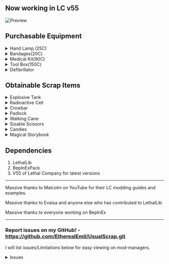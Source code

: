 ## Now working in LC v55

![Preview](https://i.imgur.com/oTtwj4N.png)

## Purchasable Equipment
<details>
<summary>Hand Lamp (25C)</summary>

Costs 25 credits, Weighs 5

Compared to vanilla flashlights...

PROS

- The lamp lights up the area around the holder in a radius that is larger than a baby flashlight's light reaches but not as large as a pro-flashlight reaches in one direction.

- The lamp has a noticeably larger battery capacity than the pro-flashlight (It's battery can last the entire day pretty reliably).

CONS 

- The light produced by the lamp isn't as clear at long ranges as the pro-flashlight.

- The lamp's light is pretty bright if used in fog, gas, smoke, dust storms, etc..

Mod Issue - Mods messing with global lighting can drastically affect the Hand Lamp making it basically unusable. Haven't found a universal way to fix this issue unfortunately.

</details>

<details>
<summary>Bandages(20C)</summary>

Costs 20 credits, Weighs 1

Bandages are a 3 use consumable item that heals 20 health per use.

Versus the Medical Kit, Bandages heal 60 health instantly and weigh less to get you out of those quick close encounters.

</details>

<details>
<summary>Medical Kit(90C)</summary>

Costs 90 credits, Weighs 4

The med-kit heals the user overtime when used. It has a limited amount of health it can heal (240) but it can be refilled by returning to your ship.

Versus bandages, the Medical Kit can heal 4x the health (240) bandages can heal (60) and can be refilled when brought to the ship making it have essentially infinite healing if preserved.

</details>

<details>
<summary>Tool Box(150C)</summary>

Costs 150 credits, Weighs 4

The Tool Box can be used to deconstruct landmines and turrets and will produce scrap when done successfully.

- To deconstruct a trap look at it, hold Left Click, and wait.
- Landmines produce 1 piece of scrap and take 5 seconds to deconstruct
- Turrets produce 2-3 pieces of scrap and take 15 seconds to deconstruct

</details>

<details>
<summary>Defibrillator</summary>

Not in any public releases or is not complete. This is here because this will be coming in a future update guaranteed.

</details>

## Obtainable Scrap Items

<details>
<summary>Explosive Tank</summary>

High value, Weighs 32, Spawns anywhere rarely

Once the explosive tank is picked up, an internal timer will begin counting down to 0 which will then cause the tank to explode. The only way to deactivate the timer is by bringing the tank back to your ship safely.

- The internal timer can be any time between 2 and 4 minutes, better get moving!
- Hitting the tank with a melee weapon will cause it to explode. immediately.
- Each time the tank is dropped, its remaining time will be reduced by a percentage; On the third drop, the Tank will explode immediately.
- After being brought to the ship the Tank will be in a inactive state, stopping the timer. In the inactive state, Hitting it will still cause it to explode and it can be reactivated by dropping it a few times (Dropping it only causes a explosion while it is active).

</details>

<details>
<summary>Radioactive Cell</summary>

High value, Weighs 18, Spawns anywhere rarely

The Radioactive Cell produces a sickly green light in a radius around it infinitely. When the cell is held, the holder will regularly take damage until they drop it or perish.

- The Cell inflicts ramping damage on a rough curve going from 5 to 20.

</details>

<details>
<summary>Crowbar</summary>

Weighs 8.5

Will be a melee weapon that also opens doors. For now it's just a scrap item.

</details>

<details>
<summary>Padlock</summary>

Low Value, Weighs 1, Spawns anywhere uncommonly

The Padlock locks doors open or closed, nothing more.

</details>

<details>
<summary>Walking Cane</summary>

High value, Weighs 1, Spawns on S and above difficulty moons rarely

Increases your movement speed when held.

</details>

<details>
<summary>Sizable Scissors</summary>

High Value, Weighs 12, Spawns on S and above difficulty moons rarely

Sizable Scissors are a two handed scrap item that randomly damages it's holder only if they are sprinting.

- Every second or two while running a 6 sided dice is rolled that will deal damage (20) that roll if a 6 is rolled.
</details>

<details>
<summary>Candies</summary>

Weighs 1, Spawns on S and above difficulty moons rarely

Candies are several consumable items that give varied temporary effects. The types and their effects will be listed below as they are added.

Lollipop - Not added yet.

Caramel - Gives 50 HP worth of passive healing.

Mint - instant insanity reduction and speed boost for 15 seconds.

Chocolate - Not added yet.

Gumdrop - Jump boost and slight speed boost for 15 seconds.

</details>

<details>

<summary>Magical Storybook</summary>

Not in any public releases or is not complete. This is here because this will be coming in a future update guaranteed.

</details>

## Dependencies
1. LethalLib 
2. BepInExPack
3. V55 of Lethal Company for latest versions
---

Massive thanks to Malcolm on YouTube for their LC modding guides and examples.

Massive thanks to Evaisa and anyone else who has contributed to LethalLib

Massive thanks to everyone working on BepInEx

---

### Report issues on my GitHub! - https://github.com/EtherealEmil/UsualScrap.git
 I will list issues/Limitations below for easy viewing on mod-managers.

<details>
<summary>Issues</summary>

- Last I checked, in the vanilla game the player health UI doesn't change back to white when healing because there aren't any ways to heal back to full health outside of respawning, The only thing I will do is recommend you use a mod that displays your health as a number so you can easily tell you're health is actually increasing.

</details>

